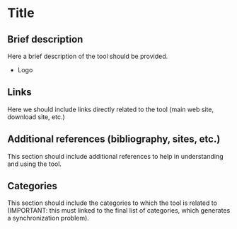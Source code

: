 # Title

## Brief description

Here a brief description of the tool should be provided.
+ Logo 

## Links

Here we should include links directly related to the tool (main web
site, download site, etc.)


## Additional references (bibliography, sites, etc.)

This section should include additional references to help in
understanding and using the tool.


## Categories

This section should include the categories to which the tool is
related to (IMPORTANT: this must linked to the final list of
categories, which generates a synchronization problem).

